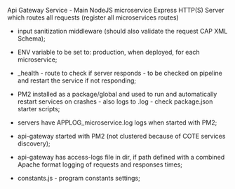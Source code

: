 Api Gateway Service - Main NodeJS microservice Express HTTP(S) Server which routes all requests (register all microservices routes)

- input sanitization middleware (should also validate the request CAP XML Schema);
- ENV variable to be set to: production, when deployed, for each microservice;
- \_health - route to check if server responds - to be checked on pipeline and restart the service if not responding;
- PM2 installed as a package/global and used to run and automatically restart services on crashes - also logs to .log - check package.json starter scripts;

- servers have APPLOG_microservice.log logs when started with PM2;
- api-gateway started with PM2 (not clustered because of COTE services discovery);
- api-gateway has access-logs file in dir, if path defined with a combined Apache format logging of requests and responses times;
- constants.js - program constants settings;
